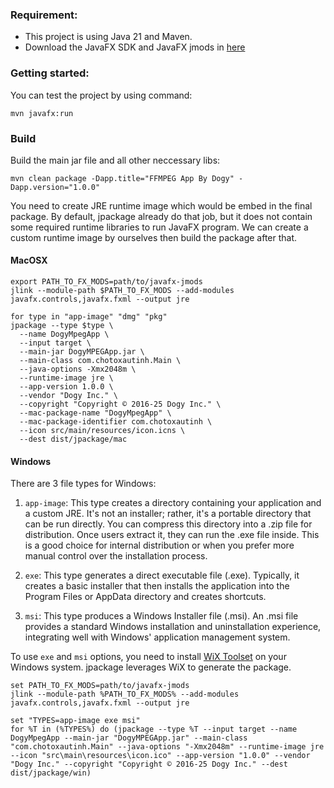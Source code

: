 ### Requirement:
- This project is using Java 21 and Maven.
- Download the JavaFX SDK and JavaFX jmods in [here](https://gluonhq.com/products/javafx/) 

### Getting started:
You can test the project by using command:
```
mvn javafx:run
```

### Build
Build the main jar file and all other neccessary libs:
```
mvn clean package -Dapp.title="FFMPEG App By Dogy" -Dapp.version="1.0.0"
```

You need to create JRE runtime image which would be embed in the final package. By default, jpackage already do that job, but it does not contain some required runtime libraries to run JavaFX program.
We can create a custom runtime image by ourselves then build the package after that.

#### MacOSX

```
export PATH_TO_FX_MODS=path/to/javafx-jmods
jlink --module-path $PATH_TO_FX_MODS --add-modules javafx.controls,javafx.fxml --output jre

for type in "app-image" "dmg" "pkg"
jpackage --type $type \
  --name DogyMpegApp \
  --input target \
  --main-jar DogyMPEGApp.jar \
  --main-class com.chotoxautinh.Main \
  --java-options -Xmx2048m \
  --runtime-image jre \
  --app-version 1.0.0 \
  --vendor "Dogy Inc." \
  --copyright "Copyright © 2016-25 Dogy Inc." \
  --mac-package-name "DogyMpegApp" \
  --mac-package-identifier com.chotoxautinh \
  --icon src/main/resources/icon.icns \
  --dest dist/jpackage/mac
```

#### Windows
There are 3 file types for Windows:
1. `app-image`:
This type creates a directory containing your application and a custom JRE. It's not an installer; rather, it's a portable directory that can be run directly.
You can compress this directory into a .zip file for distribution. Once users extract it, they can run the .exe file inside.
This is a good choice for internal distribution or when you prefer more manual control over the installation process.

2. `exe`:
This type generates a direct executable file (.exe).
Typically, it creates a basic installer that then installs the application into the Program Files or AppData directory and creates shortcuts.

3. `msi`:
This type produces a Windows Installer file (.msi).
An .msi file provides a standard Windows installation and uninstallation experience, integrating well with Windows' application management system.


To use `exe` and `msi` options, you need to install [WiX Toolset](https://github.com/wixtoolset/wix3/releases) on your Windows system. jpackage leverages WiX to generate the package.

```
set PATH_TO_FX_MODS=path/to/javafx-jmods
jlink --module-path %PATH_TO_FX_MODS% --add-modules javafx.controls,javafx.fxml --output jre

set "TYPES=app-image exe msi"
for %T in (%TYPES%) do (jpackage --type %T --input target --name DogyMpegApp --main-jar "DogyMPEGApp.jar" --main-class "com.chotoxautinh.Main" --java-options "-Xmx2048m" --runtime-image jre --icon "src\main\resources\icon.ico" --app-version "1.0.0" --vendor "Dogy Inc." --copyright "Copyright © 2016-25 Dogy Inc." --dest dist/jpackage/win)
```

